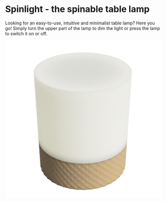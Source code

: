 # Spinlight - the spinable table lamp
Looking for an easy-to-use, intuitive and minimalist table lamp?
Here you go! Simply turn the upper part of the lamp to dim the light or press
the lamp to switch it on or off.

![Spinlight rendering image](images/spinlight-render.png)
